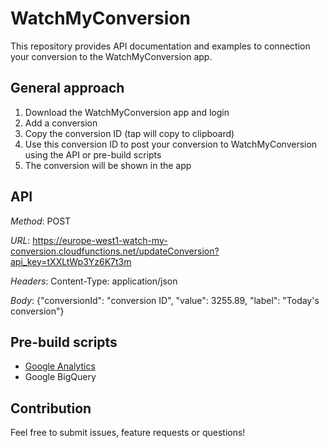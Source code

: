 # WatchMyConversion
This repository provides API documentation and examples to connection your conversion to the WatchMyConversion app.

## General approach
1. Download the WatchMyConversion app and login
2. Add a conversion
3. Copy the conversion ID (tap will copy to clipboard)
4. Use this conversion ID to post your conversion to WatchMyConversion using the API or pre-build scripts
5. The conversion will be shown in the app

## API
*Method*: POST

*URL*: https://europe-west1-watch-my-conversion.cloudfunctions.net/updateConversion?api_key=tXXLtWp3Yz6K7t3m

*Headers*: Content-Type: application/json

*Body*: {"conversionId": "conversion ID", "value": 3255.89, "label": "Today's conversion"}


## Pre-build scripts
- [Google Analytics](examples/google-analytics/README.md)
- Google BigQuery

## Contribution
Feel free to submit issues, feature requests or questions!